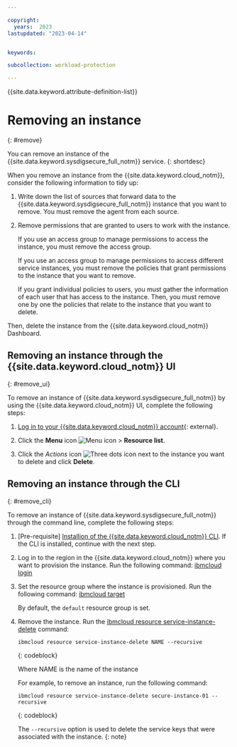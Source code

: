 ```yaml
---

copyright:
  years:  2023
lastupdated: "2023-04-14"


keywords:

subcollection: workload-protection

---
```


{{site.data.keyword.attribute-definition-list}}

# Removing an instance
{: #remove}

You can remove an instance of the {{site.data.keyword.sysdigsecure_full_notm}} service.
{: shortdesc}

When you remove an instance from the {{site.data.keyword.cloud_notm}}, consider the following information to tidy up:

1. Write down the list of sources that forward data to the {{site.data.keyword.sysdigsecure_full_notm}} instance that you want to remove. You must remove the agent from each source.

2. Remove permissions that are granted to users to work with the instance.

    If you use an access group to manage permissions to access the instance, you must remove the access group.

    If you use an access group to manage permissions to access different service instances, you must remove the policies that grant permissions to the instance that you want to remove.

    If you grant individual policies to users, you must gather the information of each user that has access to the instance. Then, you must remove one by one the policies that relate to the instance that you want to delete.


Then, delete the instance from the {{site.data.keyword.cloud_notm}} Dashboard.


## Removing an instance through the {{site.data.keyword.cloud_notm}} UI
{: #remove_ui}

To remove an instance of {{site.data.keyword.sysdigsecure_full_notm}} by using the {{site.data.keyword.cloud_notm}} UI, complete the following steps:

1. [Log in to your {{site.data.keyword.cloud_notm}} account](https://cloud.ibm.com/login){: external}.

2. Click the **Menu** icon ![Menu icon](../icons/icon_hamburger.svg) &gt; **Resource list**.

3. Click the *Actions* icon ![Three dots icon](images/actions.png) next to the instance you want to delete and click **Delete**.


## Removing an instance through the CLI
{: #remove_cli}

To remove an instance of {{site.data.keyword.sysdigsecure_full_notm}} through the command line, complete the following steps:

1. [Pre-requisite] [Installion of the {{site.data.keyword.cloud_notm}} CLI](/docs/cli?topic=cli-install-ibmcloud-cli). If the CLI is installed, continue with the next step.

2. Log in to the region in the {{site.data.keyword.cloud_notm}} where you want to provision the instance. Run the following command: [ibmcloud login](/docs/cli?topic=cli-ibmcloud_cli#ibmcloud_login)

3. Set the resource group where the instance is provisioned. Run the following command: [ibmcloud target](/docs/cli?topic=cli-ibmcloud_cli#ibmcloud_target)

    By default, the `default` resource group is set.

4. Remove the instance. Run the [ibmcloud resource service-instance-delete](/docs/cli?topic=cli-ibmcloud_commands_resource#ibmcloud_resource_service_instance_delete) command:

    ```text
    ibmcloud resource service-instance-delete NAME --recursive
    ```
    {: codeblock}

    Where NAME is the name of the instance

    For example, to remove an instance, run the following command:

    ```text
    ibmcloud resource service-instance-delete secure-instance-01 --recursive
    ```
    {: codeblock}

    The `--recursive` option is used to delete the service keys that were associated with the instance.
    {: note}

